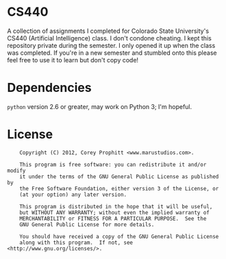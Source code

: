 CS440
=====

A collection of assignments I completed for Colorado State University's CS440 (Artificial Intelligence) class. I don't condone cheating. I kept this repository
private during the semester. I only opened it up when the class was completed.
If you're in a new semester and stumbled onto this please feel free to use it to
learn but don't copy code!


Dependencies
====

`python` version 2.6 or greater, may work on Python 3; I'm hopeful.


License
====

        Copyright (C) 2012, Corey Prophitt <www.marustudios.com>.

        This program is free software: you can redistribute it and/or modify
        it under the terms of the GNU General Public License as published by
        the Free Software Foundation, either version 3 of the License, or
        (at your option) any later version.

        This program is distributed in the hope that it will be useful,
        but WITHOUT ANY WARRANTY; without even the implied warranty of
        MERCHANTABILITY or FITNESS FOR A PARTICULAR PURPOSE.  See the
        GNU General Public License for more details.

        You should have received a copy of the GNU General Public License
        along with this program.  If not, see <http://www.gnu.org/licenses/>.